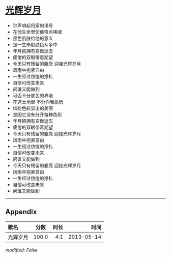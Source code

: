 # [光辉岁月](https://music.163.com/song?id=26354130)

* 钟声响起归家的讯号
* 在他生命里仿佛带点唏嘘
* 黑色肌肤给他的意义
* 是一生奉献肤色斗争中
* 年月把拥有变做逝去
* 疲倦的双眼带着期望
* 今天只有残留的躯壳 迎接光辉岁月
* 风雨中抱紧自由
* 一生经过仿惶的挣扎
* 自信可改变未来
* 问谁又能做到
* 可否不分肤色的界限
* 在这土地里 不分你我高低
* 缤纷色彩显出的美丽
* 是因它没有分开每种色彩
* 年月把拥有变做逝去
* 疲倦的双眼带着期望
* 今天只有残留的躯壳 迎接光辉岁月
* 风雨中抱紧自由
* 一生经过仿惶的挣扎
* 自信可改变未来
* 问谁又能做到
* 今天只有残留的躯壳 迎接光辉岁月
* 风雨中抱紧自由
* 一生经过仿惶的挣扎
* 自信可改变未来
* 问谁又能做到


---

## Appendix

|歌名|分数|时长|时间|
|:---|:---:|---:|---:|
|光辉岁月|100.0|4:1|2013-05-14

*modified: False*